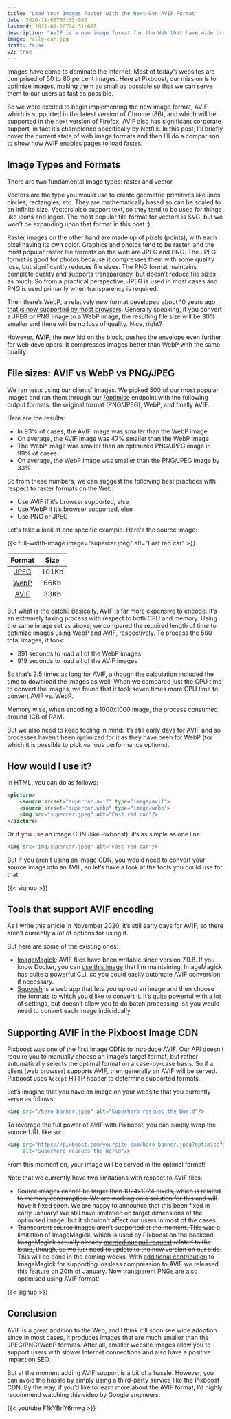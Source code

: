 ```yaml
---
title: "Load Your Images Faster with the Next-Gen AVIF Format"
date: 2020-11-08T03:53:08Z
lastmod: 2021-01-20T04:31:08Z
description: "AVIF is a new image format for the Web that have wide browsers adoption with better compression than WebP. Read how you could use it today!"
image: rally-car.jpg
draft: false
v2: true
---
```


Images have come to dominate the Internet. Most of today’s websites are comprised of 50 to 80 percent images. 
Here at Pixboost, our mission is to optimize images, 
making them as small as possible so that we can serve them to our users as fast as possible. 

So we were excited to begin implementing the new image format, AVIF, which is supported in the latest version of Chrome (86), and which 
will be supported in the next version of Firefox. AVIF also has significant corporate support, in fact it’s championed 
specifically by Netflix. In this post, I’ll briefly cover the current state of web image formats and then I’ll do a 
comparison to show how AVIF enables pages to load faster.

## Image Types and Formats

There are two fundamental image types: raster and vector.

Vectors are the type you would use to create geometric primitives like lines, circles, rectangles, etc. They are mathematically based so can be scaled to an infinite size. Vectors also support text, so they tend to be used for things like icons and logos. The most popular file format for vectors is SVG, but we won’t be expanding upon that format in this post :).

Raster images on the other hand are made up of pixels (points), with each pixel having its own color. Graphics and photos tend to be raster, and the most popular raster file formats on the web are JPEG and PNG. The JPEG format is good for photos because it compresses them with some quality loss, but significantly reduces file sizes. The PNG format maintains complete quality and supports transparency, but doesn’t reduce file sizes as much. So from a practical perspective, JPEG is used in most cases and PNG is used primarily when transparency is required.

Then there’s WebP, a relatively new format developed about 10 years ago [that is now supported by most browsers](https://caniuse.com/?search=webp). 
Generally speaking, if you convert a JPEG or PNG image to a WebP image, the resulting file size will be 30% smaller and there will be no loss of quality. Nice, right?

However, **AVIF**, the new kid on the block, pushes the envelope even further for web developers. It compresses images better than WebP with the same quality! 

## File sizes: AVIF vs WebP vs PNG/JPEG 

We ran tests using our clients’ images. We picked 500 of our most popular images and ran them through our [/optimise](https://help.pixboost.com/api/optimise) endpoint with the following output formats: the original format (PNG/JPEG), WebP, and finally AVIF. 

Here are the results:

* In 93% of cases, the AVIF image was smaller than the WebP image
* On average, the AVIF image was 47% smaller than the WebP image
* The WebP image was smaller than an optimized PNG/JPEG image in 99% of cases
* On average, the WebP image was smaller than the PNG/JPEG image by 33%

So from these numbers, we can suggest the following best practices with respect to raster formats on the Web:

* Use AVIF if it’s browser supported, else
* Use WebP if it’s browser supported, else
* Use PNG or JPEG

Let's take a look at one specific example. Here's the source image:

{{< full-width-image image="supercar.jpeg" alt="Fast red car" >}}

| Format | Size  |
|:------:|:-----:|
| [JPEG](supercar.jpeg)   | 101Kb |
| [WebP](supercar.webp)   | 66Kb  |
| [AVIF](supercar.avif)   | 33Kb  |

But what is the catch? Basically, AVIF is far more expensive to encode. It’s an extremely taxing process with respect to both CPU and memory. Using the same image set as above, we compared the required length of time to optimize images using WebP and AVIF, respectively. To process the 500 total images, it took:

* 391 seconds to load all of the WebP images
* 919 seconds to load all of the AVIF images

So that’s 2.5 times as long for AVIF, although the calculation included the time to download the images as well. 
When we compared just the CPU time to convert the images, we found that it took seven times more CPU time to convert AVIF vs. WebP.

Memory wise, when encoding a 1000x1000 image, the process consumed around 1GB of RAM.

But we also need to keep tooling in mind: it’s still early days for AVIF and so processes haven’t been optimized for it as they have been for WebP (for which it is possible to pick various performance options). 

## How would I use it?

In HTML, you can do as follows:

```html
<picture>
    <source srcset="supercar.avif" type="image/avif">
    <source srcset="supercar.webp" type="image/webp">
    <img src="supercar.jpeg" alt="Fast red car"/>
</picture>
```

Or if you use an image CDN (like Pixboost), it’s as simple as one line:

```html
<img src="img/supercar.jpeg" alt="Fast red car"/>
```

But if you aren’t using an image CDN, you would need to convert your source image into an AVIF, so let’s have a look at the tools you could use for that.

{{< signup >}}

## Tools that support AVIF encoding

As I write this article in November 2020, it’s still early days for AVIF, so there aren’t currently a lot of options for using it. 

But here are some of the existing ones:

* [ImageMagick](https://imagemagick.org/): AVIF files have been writable since version 7.0.8. If you know Docker, you can [use this image](https://github.com/dooman87/imagemagick-docker) that I'm maintaining. ImageMagick has quite a powerful CLI, so you could easily automate AVIF conversion if necessary.
* [Squoosh](https://squoosh.app/) is a web app that lets you upload an image and then choose the formats to which you’d like to convert it. It’s quite powerful with a lot of settings, but doesn’t allow you to do batch processing, so you would need to convert each image individually.

## Supporting AVIF in the Pixboost Image CDN

Pixboost was one of the first image CDNs to introduce AVIF. Our API doesn’t require you to manually choose an image’s target format, but rather automatically selects the optimal format on a case-by-case basis. So if a client (web browser) supports AVIF, then generally an AVIF will be served. Pixboost uses `Accept` HTTP header to determine supported formats.

Let’s imagine that you have an image on your website that you currently serve as follows:

```html
<img src="/hero-banner.jpeg" alt="Superhero rescues the World"/>
```


To leverage the full power of AVIF with Pixboost, you can simply wrap the source URL like so:

```html
<img src="https://pixboost.com/yoursite.com/hero-banner.jpeg?optimise?auth=your-api-key"
     alt="Superhero rescues the World"/>
```

From this moment on, your image will be served in the optimal format!

Note that we currently have two limitations with respect to AVIF files:

* ~~Source images cannot be larger than 1024x1024 pixels, which is related to memory consumption. We are working on a solution for this and will have it fixed soon.~~ We are happy to announce that this been fixed in early January! We still have limitation on target dimensions of the optimised image, but it shouldn't affect our users in most of the cases.
* ~~Transparent source images aren’t supported at the moment. This was a limitation of ImageMagick, which is used by Pixboost on the backend. ImageMagick actually already [merged our pull request](https://github.com/ImageMagick/ImageMagick/pull/2487) related to the issue, though, so we just need to update to the new version on our side. This will be done in the coming weeks.~~ With [additional contribution](https://github.com/ImageMagick/ImageMagick/pull/3116) to ImageMagick for supporting lossless compression to AVIF we released this feature on 20th of January. Now transparent PNGs are also optimised using AVIF format!

{{< signup >}}

## Conclusion

AVIF is a great addition to the Web, and I think it’ll soon see wide adoption since in most cases, it produces images that are much smaller than the JPEG/PNG/WebP formats. After all, smaller website images allow you to support users with slower Internet connections and also have a positive impact on SEO.

But at the moment adding AVIF support is a bit of a hassle. However, you can avoid the hassle by simply using a third-party service like the Pixboost CDN.
By the way, if you’d like to learn more about the AVIF format, I’d highly recommend watching this video by Google engineers:

{{< youtube F1kYBnY6mwg >}}

